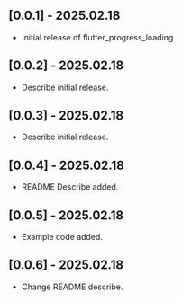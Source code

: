## [0.0.1] - 2025.02.18
- Initial release of flutter_progress_loading

## [0.0.2] - 2025.02.18
- Describe initial release. 

## [0.0.3] - 2025.02.18
- Describe initial release.

## [0.0.4] - 2025.02.18

- README Describe added.

## [0.0.5] - 2025.02.18

- Example code added.

## [0.0.6] - 2025.02.18

- Change README describe.